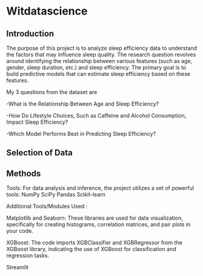 # Witdatascience
## Introduction
The purpose of this project is to analyze sleep efficiency data to understand the factors that may influence sleep quality. The research question revolves around identifying the relationship between various features (such as age, gender, sleep duration, etc.) and sleep efficiency. The primary goal is to build predictive models that can estimate sleep efficiency based on these features.

My 3 questions from the dataset are

-What is the Relationship Between Age and Sleep Efficiency?

-How Do Lifestyle Choices, Such as Caffeine and Alcohol Consumption, Impact Sleep Efficiency?

-Which Model Performs Best in Predicting Sleep Efficiency?

## Selection of Data

## Methods
Tools:
For data analysis and inference, the project utilizes a set of powerful tools:
NumPy
SciPy
Pandas 
Scikit-learn

Additional Tools/Modules Used :

Matplotlib and Seaborn: These libraries are used for data visualization, specifically for creating histograms, correlation matrices, and pair plots in your code.

XGBoost: The code imports XGBClassifier and XGBRegressor from the XGBoost library, indicating the use of XGBoost for classification and regression tasks.

Streamlit
